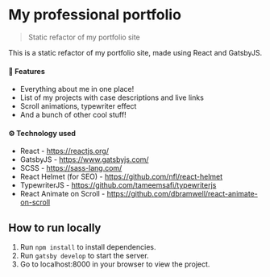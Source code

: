 # My professional portfolio
> Static refactor of my portfolio site

This is a static refactor of my portfolio site, made using React and GatsbyJS.

#### 🚀 Features
- Everything about me in one place!
- List of my projects with case descriptions and live links
- Scroll animations, typewriter effect
- And a bunch of other cool stuff!


#### ⚙️ Technology used
- React - https://reactjs.org/
- GatsbyJS - https://www.gatsbyjs.com/
- SCSS - https://sass-lang.com/
- React Helmet (for SEO) - https://github.com/nfl/react-helmet
- TypewriterJS - https://github.com/tameemsafi/typewriterjs
- React Animate on Scroll - https://github.com/dbramwell/react-animate-on-scroll


## How to run locally
1. Run `npm install` to install dependencies.
2. Run `gatsby develop` to start the server.
3. Go to localhost:8000 in your browser to view the project.